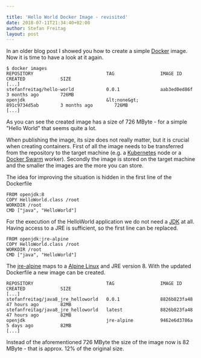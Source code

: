 ```yaml
---

title: 'Hello World Docker Image - revisited'
date: 2018-07-11T21:34:40+02:00
author: Stefan Freitag
layout: post
---
```

In an older blog post I showed you how to create a simple
[Docker](https://www.docker.com/) image. Now it is time to have a look at
it again.

```plain
$ docker images
REPOSITORY                           TAG                 IMAGE ID            CREATED             SIZE
[...]
stefanfreitag/hello-world            0.0.1               aab3ed0ed86f        3 months ago        726MB
openjdk                              &lt;none&gt;              891c9734d5ab        3 months ago        726MB
[...]
```

As you can see the created image has a size of 726 MByte - for a simple
"Hello World" that seems quite a lot.

When publishing the image, its size does not really matter, but it is crucial
when creating containers. First of all the image needs to be transferred from
the repository to the target machine (e.g. a [Kubernetes](https://kubernetes.io/)
node or a [Docker Swarm](https://docs.docker.com/engine/swarm/) worker).
Secondly the image is stored on the target machine and the smaller the images
are the more you can store.

The idea for improving the situation is hidden in the first line of the Dockerfile

```plain
FROM openjdk:8
COPY HelloWorld.class /root
WORKDIR /root
CMD ["java", "HelloWorld"]
```

For the execution of the HelloWorld application we do not need a
[JDK](https://en.wikipedia.org/wiki/Java_Development_Kit) at all. Having access
to a JRE is sufficient, so the first line can be replaced.

```plain
FROM openjdk:jre-alpine
COPY HelloWorld.class /root
WORKDIR /root
CMD ["java", "HelloWorld"]
```

The [jre-alpine](https://github.com/docker-library/openjdk/blob/dd54ae37bc44d19ecb5be702d36d664fed2c68e4/8/jre/alpine/Dockerfile) maps to a [Alpine Linux](https://alpinelinux.org/)
and JRE version 8. With the updated Dockerfile a new image can be created.

```plain
REPOSITORY                           TAG                 IMAGE ID            CREATED             SIZE
[...]
stefanfreitag/java8_jre_helloworld   0.0.1               8826b823fa48        47 hours ago        82MB
stefanfreitag/java8_jre_helloworld   latest              8826b823fa48        47 hours ago        82MB
openjdk                              jre-alpine          9462e6d3786a        5 days ago          82MB
[...]
```

Instead of the aforementioned 726 MByte the size of the image now is 82
MByte - that is approx. 12% of the original size.
